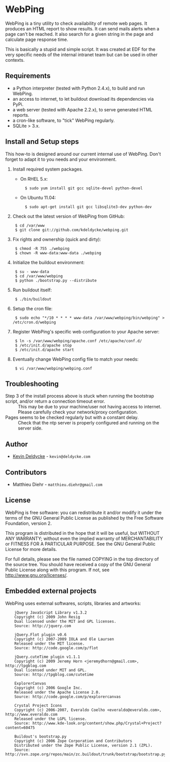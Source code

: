 WebPing
=======

WebPing is a tiny utility to check availability of remote web pages. It
produces an HTML report to show results. It can send mails alerts when a page
can't be reached. It also search for a given string in the page and calculate
page response time.

This is basically a stupid and simple script. It was created at EDF for the
very specific needs of the internal intranet team but can be used in other contexts.


Requirements
------------

 * a Python interpreter (tested with Python 2.4.x), to build and run WebPing.
 * an access to internet, to let buildout download its dependencies via PyPi.
 * a web server (tested with Apache 2.2.x), to serve generated HTML reports.
 * a cron-like software, to "tick" WebPing regularly.
 * SQLite > 3.x.


Install and Setup steps
-----------------------

This how-to is designed around our current internal use of WebPing.
Don't forget to adapt it to you needs and your environment.

1. Install required system packages.

    * On RHEL 5.x:

            $ sudo yum install git gcc sqlite-devel python-devel

    * On Ubuntu 11.04:

            $ sudo apt-get install git gcc libsqlite3-dev python-dev

1. Check out the latest version of WebPing from GitHub:

        $ cd /var/www
        $ git clone git://github.com/kdeldycke/webping.git

1. Fix rights and ownership (quick and dirty):

        $ chmod -R 755 ./webping
        $ chown -R www-data:www-data ./webping

1. Initialize the buildout environment:

        $ su - www-data
        $ cd /var/www/webping
        $ python ./bootstrap.py --distribute

1. Run buildout itself:

        $ ./bin/buildout

1. Setup the cron file:

        $ sudo echo "*/10 * * * * www-data /var/www/webping/bin/webping" > /etc/cron.d/webping

1. Register WebPing's specific web configuration to your Apache server:

        $ ln -s /var/www/webping/apache.conf /etc/apache/conf.d/
        $ /etc/init.d/apache stop
        $ /etc/init.d/apache start

1. Eventually change WebPing config file to match your needs:

        $ vi /var/www/webping/webping.conf


Troubleshooting
---------------

<dl>

  <dt>
    Step 3  of the install process above is stuck when running the
    bootstrap script, and/or return a connection timeout error.
  </dt>
  <dd>
    This may be due to your machine/user not having access to internet.
    Please carefully check your network/proxy configuration.
  </dd>

  <dt>
    Pages seems to be checked regularly but with a constant delay.
  </dt>
  <dd>
    Check that the ntp server is properly configured and running on the
    server side.
  </dd>

</dl>


Author
------

 * [Kevin Deldycke](http://kevin.deldycke.com) - `kevin@deldycke.com`


Contributors
------------

  * Matthieu Diehr - `matthieu.diehr@gmail.com`


License
-------

WebPing is free software: you can redistribute it and/or modify it under the
terms of the GNU General Public License as published by the Free Software
Foundation, version 2.

This program is distributed in the hope that it will be useful, but WITHOUT ANY
WARRANTY; without even the implied warranty of MERCHANTABILITY or FITNESS FOR A
PARTICULAR PURPOSE. See the GNU General Public License for more details.

For full details, please see the file named COPYING in the top directory of the
source tree. You should have received a copy of the GNU General Public License
along with this program. If not, see <http://www.gnu.org/licenses/>.


Embedded external projects
--------------------------

WebPing uses external softwares, scripts, libraries and artworks:

        jQuery JavaScript Library v1.3.2
        Copyright (c) 2009 John Resig
        Dual licensed under the MIT and GPL licenses.
        Source: http://jquery.com

        jQuery.Flot plugin v0.6
        Copyright (c) 2007-2009 IOLA and Ole Laursen
        Released under the MIT license.
        Source: http://code.google.com/p/flot

        jQuery.cuteTime plugin v1.1.1
        Copyright (c) 2009 Jeremy Horn <jeremydhorn@gmail.com>, http://tpgblog.com
        Dual licensed under MIT and GPL.
        Source: http://tpgblog.com/cutetime

        ExplorerCanvas
        Copyright (c) 2006 Google Inc.
        Released under the Apache License 2.0.
        Source: http://code.google.com/p/explorercanvas

        Crystal Project Icons
        Copyright (c) 2006-2007, Everaldo Coelho <everaldo@everaldo.com>, http://www.everaldo.com
        Released under the LGPL license.
        Source: http://www.kde-look.org/content/show.php/Crystal+Project?content=60475

        Buildout's bootstrap.py
        Copyright (c) 2006 Zope Corporation and Contributors
        Distributed under the Zope Public License, version 2.1 (ZPL).
        Source: http://svn.zope.org/repos/main/zc.buildout/trunk/bootstrap/bootstrap.py
